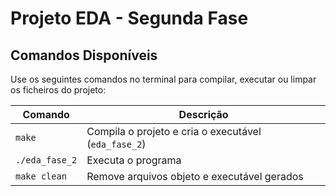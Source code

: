 # Projeto EDA - Segunda Fase

## Comandos Disponíveis

Use os seguintes comandos no terminal para compilar, executar ou limpar os ficheiros do projeto:

| Comando        | Descrição                                            |
| -------------- | ---------------------------------------------------- |
| `make`         | Compila o projeto e cria o executável (`eda_fase_2`) |
| `./eda_fase_2` | Executa o programa                                   |
| `make clean`   | Remove arquivos objeto e executável gerados          |
